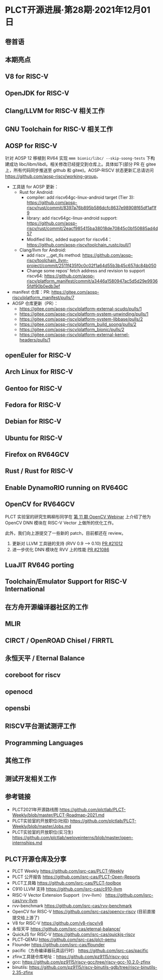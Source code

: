# PLCT开源进展·第28期·2021年12月01日

## 卷首语

## 本期亮点

## V8 for RISC-V

## OpenJDK for RISC-V

## Clang/LLVM for RISC-V 相关工作

## GNU Toolchain for RISC-V 相关工作


## AOSP for RISC-V

针对 AOSP 12 移植到 RV64 实现 `mmm bionic/libc/ --skip-soong-tests` 下构建成功 libc/libm/libdl。相关修改已经提交到仓库上。具体如下(部分 PR 在 gitee 上，所有代码同步推送至 github 和 gitee)。AOSP-RISCV 状态更新汇总请访问 <https://github.com/aosp-riscv/working-group>。

- 工具链 for AOSP 更新：
  - Rust for Android:
    - compiler: add riscv64gc-linux-android target (Tier 3): <https://github.com/aosp-riscv/rust/commit/8397a76b895b586dcfc8637e98908f65df1af1f9>
    - library: add riscv64gc-linux-android support: <https://github.com/aosp-riscv/rust/commit/2eacf985415ba38018de70845c0b150885ad4d57>
    - Modified libc, added support for riscv64：<https://github.com/aosp-riscv/toolchain_rustc/pull/1>
  - Clang/llvm for Android:
    - add riscv __get_tls method: <https://github.com/aosp-riscv/toolchain_llvm-project/commit/2511f435f0c0c02f1a64d55b3b45c657dc84b050>
    - Change some repos' fetch address and revision to support riscv64: <https://github.com/aosp-riscv/platform_manifest/commit/a3446a1580947ac5d5d29e99365fdf90b0edb3ef>
- manifest 仓库：PR: <https://gitee.com/aosp-riscv/platform_manifest/pulls/7>
- AOSP 仓库更新（PR）：
  - <https://gitee.com/aosp-riscv/platform-external-scudo/pulls/1>
  - <https://gitee.com/aosp-riscv/platform-system-unwinding/pulls/1>
  - <https://gitee.com/aosp-riscv/platform-system-libbase/pulls/2>
  - <https://gitee.com/aosp-riscv/platform_build_soong/pulls/2>
  - <https://gitee.com/aosp-riscv/platform_bionic/pulls/2>
  - <https://gitee.com/aosp-riscv/platform-external-kernel-headers/pulls/1>

## openEuler for RISC-V

## Arch Linux for RISC-V

## Gentoo for RISC-V

## Fedora for RISC-V

## Debian for RISC-V

## Ubuntu for RISC-V

## Firefox on RV64GCV

## Rust / Rust for RISC-V

## Enable DynamoRIO running on RV64GC

## OpenCV for RV64GCV

PLCT 实验室的研究生韩柳彤同学在 [第 11 期 OpenCV Webinar](https://v.qq.com/x/page/l33095uwebs.html) 上介绍了他为 OpenCV DNN 模块在 RISC-V Vector 上做所的优化工作。

此外，我们向上游提交了一些新的 patch，目前都还在 review。
1. 更新对 LLVM 工具链的支持 (RVV 0.9 --> 0.10) [PR #21012](https://github.com/opencv/opencv/pull/21012)
2. 进一步优化 DNN 模块在 RVV 上的性能 [PR #21086](https://github.com/opencv/opencv/pull/21086)

## LuaJIT RV64G porting

## Toolchain/Emulator Support for RISC-V International

## 在方舟开源编译器社区的工作

## MLIR

## CIRCT / OpenROAD Chisel / FIRRTL

## 永恒天平 / Eternal Balance

## coreboot for riscv

## openocd


## opensbi


## RISCV平台测试测评工作


## Programming Languages

## 其他工作

## 测试开发相关工作

## 参考链接

- PLCT2021年开源路线图 https://github.com/plctlab/PLCT-Weekly/blob/master/PLCT-Roadmap-2021.md
- PLCT实验室的开放职位(社招) https://github.com/plctlab/PLCT-Weekly/blob/master/Jobs.md
- PLCT实验室的开放职位(实习生) https://github.com/plctlab/weloveinterns/blob/master/open-internships.md

## PLCT开源仓库及分享

- PLCT Weekly https://github.com/isrc-cas/PLCT-Weekly
- PLCT 公开报告 https://github.com/isrc-cas/PLCT-Open-Reports
- PLCT工具箱 https://github.com/isrc-cas/PLCT-toolbox
- C910 LLVM 支持 https://github.com/isrc-cas/c910-llvm
- RISC-V Vector Extension Support（rvv-llvm） https://github.com/isrc-cas/rvv-llvm
- rvv-benchmark https://github.com/isrc-cas/rvv-benchmark
- OpenCV for RISC-V https://github.com/isrc-cas/opencv-riscv (目前直接提交给上游了)
- V8 for RISC-V https://github.com/v8-riscv/v8
- 永恒天平 https://github.com/isrc-cas/eternal-balance/
- QuickJS for RISC-V https://github.com/isrc-cas/quickjs-riscv
- PLCT-QEMU https://github.com/isrc-cas/plct-qemu
- Flounder https://github.com/isrc-cas/flounder
- pacific（方舟编译器玩具运行时） https://github.com/isrc-cas/pacific
- zfinx工具链仓库地址：https://github.com/pz9115/riscv-gcc
- gcc: https://github.com/pz9115/riscv-gcc/tree/riscv-gcc-10.2.0-zfinx
- binutils: https://github.com/pz9115/riscv-binutils-gdb/tree/riscv-binutils-2.35-zfinx
